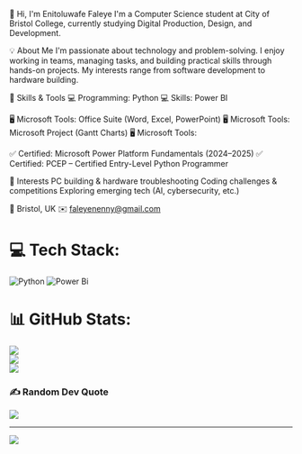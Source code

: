 👋 Hi, I'm Enitoluwafe Faleye
I'm a Computer Science student at City of Bristol College, currently studying Digital Production, Design, and Development.

💡 About Me
I'm passionate about technology and problem-solving. I enjoy working in teams, managing tasks, and building practical skills through hands-on projects. My interests range from software development to hardware building.

🧰 Skills & Tools
💻 Programming: Python
💻 Skills: Power BI

🖥️ Microsoft Tools: Office Suite (Word, Excel, PowerPoint)
🖥️ Microsoft Tools: Microsoft Project (Gantt Charts) 
🖥️ Microsoft Tools:

✅ Certified: Microsoft Power Platform Fundamentals (2024–2025)
✅ Certified: PCEP – Certified Entry-Level Python Programmer

🎯 Interests
PC building & hardware troubleshooting
Coding challenges & competitions
Exploring emerging tech (AI, cybersecurity, etc.)

📍 Bristol, UK
✉️ faleyenenny@gmail.com


# 💻 Tech Stack:
![Python](https://img.shields.io/badge/python-3670A0?style=for-the-badge&logo=python&logoColor=ffdd54) ![Power Bi](https://img.shields.io/badge/power_bi-F2C811?style=for-the-badge&logo=powerbi&logoColor=black)
# 📊 GitHub Stats:
![](https://github-readme-stats.vercel.app/api?username=Enny000&theme=tokyonight&hide_border=false&include_all_commits=false&count_private=false)<br/>
![](https://nirzak-streak-stats.vercel.app/?user=Enny000&theme=tokyonight&hide_border=false)<br/>
![](https://github-readme-stats.vercel.app/api/top-langs/?username=Enny000&theme=tokyonight&hide_border=false&include_all_commits=false&count_private=false&layout=compact)

### ✍️ Random Dev Quote
![](https://quotes-github-readme.vercel.app/api?type=horizontal&theme=radical)

---
[![](https://visitcount.itsvg.in/api?id=Enny000&icon=0&color=0)](https://visitcount.itsvg.in)


